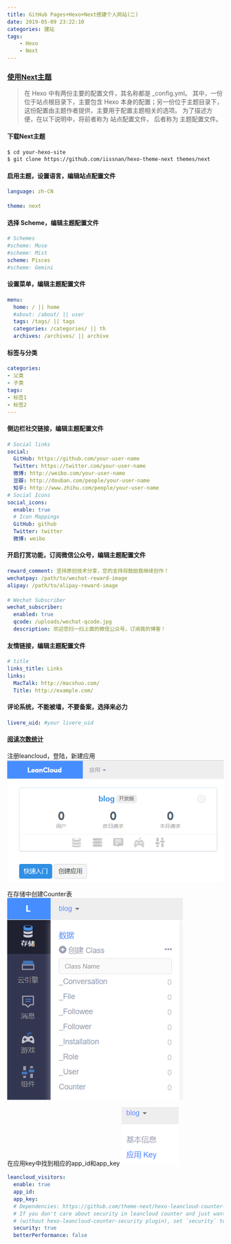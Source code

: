```yaml
---
title: GitHub Pages+Hexo+Next搭建个人网站(二)
date: 2019-05-09 23:22:10
categories: 建站
tags: 
    - Hexo
    - Next
---
```

### [使用Next主题](https://theme-next.iissnan.com/)

> 在 Hexo 中有两份主要的配置文件，其名称都是 _config.yml。 其中，一份位于站点根目录下，主要包含 Hexo 本身的配置；另一份位于主题目录下，这份配置由主题作者提供，主要用于配置主题相关的选项。
> 为了描述方便，在以下说明中，将前者称为 站点配置文件， 后者称为 主题配置文件。

#### 下载Next主题

```bash
$ cd your-hexo-site
$ git clone https://github.com/iissnan/hexo-theme-next themes/next
```

#### 启用主题，设置语言，编辑站点配置文件

```yaml
language: zh-CN

theme: next
```
<!-- more -->
#### 选择 Scheme，编辑主题配置文件

```yaml
# Schemes
#scheme: Muse
#scheme: Mist
scheme: Pisces
#scheme: Gemini
```

#### 设置菜单，编辑主题配置文件
```yaml
menu:
  home: / || home
  #about: /about/ || user
  tags: /tags/ || tags
  categories: /categories/ || th
  archives: /archives/ || archive
```

#### 标签与分类
```yaml
categories:
- 父类
- 子类
tags:
- 标签1
- 标签2
---
```

#### 侧边栏社交链接，编辑主题配置文件

```yaml
# Social links
social:
  GitHub: https://github.com/your-user-name
  Twitter: https://twitter.com/your-user-name
  微博: http://weibo.com/your-user-name
  豆瓣: http://douban.com/people/your-user-name
  知乎: http://www.zhihu.com/people/your-user-name
# Social Icons
social_icons:
  enable: true
  # Icon Mappings
  GitHub: github
  Twitter: twitter
  微博: weibo
```

#### 开启打赏功能，订阅微信公众号，编辑主题配置文件
```yaml
reward_comment: 坚持原创技术分享，您的支持将鼓励我继续创作！
wechatpay: /path/to/wechat-reward-image
alipay: /path/to/alipay-reward-image

# Wechat Subscriber
wechat_subscriber:
  enabled: true
  qcode: /uploads/wechat-qcode.jpg
  description: 欢迎您扫一扫上面的微信公众号，订阅我的博客！
```

#### 友情链接，编辑主题配置文件
```yaml
# title
links_title: Links
links:
  MacTalk: http://macshuo.com/
  Title: http://example.com/
```

#### 评论系统，不能被墙，不要备案，选择来必力
```yaml
livere_uid: #your livere_uid
```

#### [阅读次数统计](https://notes.wanghao.work/2015-10-21-%E4%B8%BANexT%E4%B8%BB%E9%A2%98%E6%B7%BB%E5%8A%A0%E6%96%87%E7%AB%A0%E9%98%85%E8%AF%BB%E9%87%8F%E7%BB%9F%E8%AE%A1%E5%8A%9F%E8%83%BD.html#%E9%85%8D%E7%BD%AELeanCloud)

注册leancloud，登陆，新建应用
![](https://raw.githubusercontent.com/hongfeizhang/Image-Hosting/master/20190511154316.png)

在存储中创建Counter表
![](https://raw.githubusercontent.com/hongfeizhang/Image-Hosting/master/20190511154405.png)

在应用key中找到相应的app_id和app_key
![](https://raw.githubusercontent.com/hongfeizhang/Image-Hosting/master/20190511154715.png)

```yaml
leancloud_visitors:
  enable: true
  app_id: 
  app_key: 
  # Dependencies: https://github.com/theme-next/hexo-leancloud-counter-security
  # If you don't care about security in leancloud counter and just want to use it directly
  # (without hexo-leancloud-counter-security plugin), set `security` to `false`.
  security: true
  betterPerformance: false
```